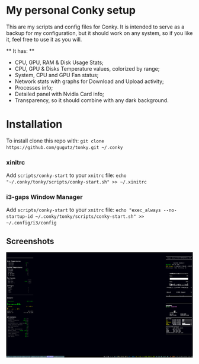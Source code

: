 
# My personal Conky setup

This are my scripts and config files for Conky. It is intended to serve as a backup for my configuration, but it should work on any system, so if you like it, feel free to use it as you will.

** It has: **
* CPU, GPU, RAM & Disk Usage Stats;
* CPU, GPU & Disks Temperature values, colorized by range;
* System, CPU and GPU Fan status;
* Network stats with graphs for Download and Upload activity;
* Processes info;
* Detailed panel with Nvidia Card info;
* Transparency, so it should combine with any dark background.

# Installation
To install clone this repo with:
    `git clone https://github.com/gugutz/tonky.git ~/.conky`

### xinitrc

Add `scripts/conky-start` to your `xnitrc` file:
    `echo "~/.conky/tonky/scripts/conky-start.sh" >> ~/.xinitrc`

### i3-gaps Window Manager

Add `scripts/conky-start` to your `xnitrc` file:
    `echo "exec_always --no-startup-id ~/.conky/tonky/scripts/conky-start.sh" >> ~/.config/i3/config`

## Screenshots


![conky setup](./images/desktop-i3.png "i3gaps on Manjaro")
